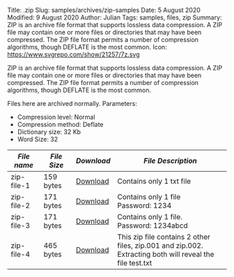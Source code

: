 Title: .zip
Slug: samples/archives/zip-samples
Date: 5 August 2020
Modified: 9 August 2020
Author: Julian
Tags: samples, files, zip
Summary: ZIP is an archive file format that supports lossless data compression. A ZIP file may contain one or more files or directories that may have been compressed. The ZIP file format permits a number of compression algorithms, though DEFLATE is the most common.
Icon: https://www.svgrepo.com/show/21257/7z.svg


ZIP is an archive file format that supports lossless data compression. A ZIP file may contain one or more files or directories that may have been compressed. The ZIP file format permits a number of compression algorithms, though DEFLATE is the most common.

Files here are archived normally. Parameters:

* Compression level: Normal
* Compression method: Deflate
* Dictionary size: 32 Kb
* Word Size: 32


| *File name* | *File Size* | *Download* | *File Description*                                                                                          |
|-------------|-------------|------------|-------------------------------------------------------------------------------------------------------------|
| zip-file-1  | 159 bytes   | [Download](#)   | Contains only 1 txt file                                                                                    |
| zip-file-2  | 171 bytes   | [Download](#)   | Contains only 1 file<br>Password: 1234                                                                      |
| zip-file-3  | 171 bytes   | [Download](#)   | Contains only 1 file.<br>Password: 1234abcd                                                                 |
| zip-file-4  | 465 bytes   | [Download](#)   | This zip file contains 2 other files, zip.001 and zip.002.<br>Extracting both will reveal the file test.txt |

